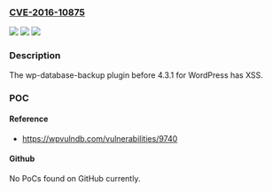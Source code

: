 ### [CVE-2016-10875](https://cve.mitre.org/cgi-bin/cvename.cgi?name=CVE-2016-10875)
![](https://img.shields.io/static/v1?label=Product&message=n%2Fa&color=blue)
![](https://img.shields.io/static/v1?label=Version&message=n%2Fa&color=blue)
![](https://img.shields.io/static/v1?label=Vulnerability&message=n%2Fa&color=brighgreen)

### Description

The wp-database-backup plugin before 4.3.1 for WordPress has XSS.

### POC

#### Reference
- https://wpvulndb.com/vulnerabilities/9740

#### Github
No PoCs found on GitHub currently.

